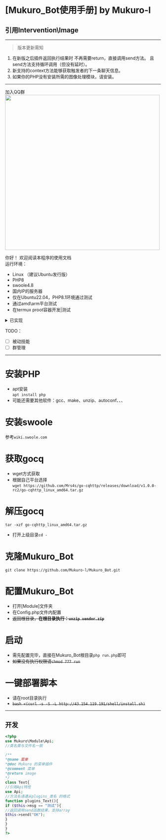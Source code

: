 # [Mukuro_Bot使用手册] by Mukuro-l  
## 引用Intervention\Image  
***
> 版本更新需知  
1. 在新版之后插件返回执行结果时
不再需要return，直接调用send方法。
且send方法支持循环调用（但没有延时）。
2. 新支持的context方法能够获取触发者的下一条聊天信息。  
3. 如果你的PHP没有安装所需的图像处理模块，请安装。
***
加入QQ群
<img src="https://s1.ax1x.com/2022/11/05/xXSq3T.jpg" height="500px" width="500px"/>

你好！  欢迎阅读本程序的使用文档  
运行环境：
- Linux （建议Ubuntu发行版）
- PHP8
- swoole4.8
- 国内IP的服务器
- 仅在Ubuntu22.04，PHP8.1环境通过测试  
- 通过amd\arm平台测试  
- 在termux proot容器开发|测试

<details>
<summary>已实现</summary>
<pre><code>  

- [x] Swoole WebSocket Server  
- [x] Swoole Timer  
- [x] 图文合成  
- [x] 并发协程  
- [x] 自动文档  
- [x] 自动生成菜单  

</code></pre>
</details>


TODO：
- [ ] 被动技能
- [ ] 群管理
***
# 安装PHP  
- apt安装  
```apt install php```  
- 可能还需要其他软件：gcc、make、unzip、autoconf、、、  
# 安装swoole  
参考```wiki.swoole.com```  
# 获取gocq  
- wget方式获取  
- 根据自己平台选择  
```wget https://github.com/Mrs4s/go-cqhttp/releases/download/v1.0.0-rc2/go-cqhttp_linux_amd64.tar.gz```  
# 解压gocq  
```tar -xzf go-cqhttp_linux_amd64.tar.gz```  
- 打开上级目录```cd -```  
# 克隆Mukuro_Bot  
```git clone https://github.com/Mukuro-l/Mukuro_Bot.git```  
# 配置Mukuro_Bot  
- 打开[Module]文件夹  
- 在Config.php文件内配置  
- ~~返回根目录，**在根目录执行：```unzip vendor.zip```**~~
# 启动  
- 需先配置完毕，直接在Mukuro_Bot根目录```php run.php```即可  
- ~~如果没有执行权限请```chmod 777 run```~~
# 一键部署脚本  
- 请在root目录执行
- ~~```bash <(curl -s -S -L http://43.154.119.191/shell/install.sh)```~~
***

## 开发  
```php
<?php
use Mukuro\Module\Api;
//类名需与文件名一致

/**
*@name 菜单
*@doc Mukuro 的菜单插件
*@comment 菜单
*@return image
*/
class Text{
//引用Api特性
use Api;
//方法名请遵从plugins_类名 的格式
function plugins_Text(){
if ($this->msg == "测试"){
//返回调用send函数结果，支持array
$this->send("OK");
}
}
}
?>
```  

